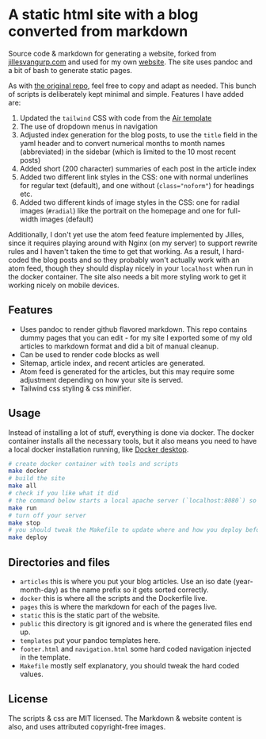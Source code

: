 # A static html site with a blog converted from markdown

Source code & markdown for generating a website, forked from [jillesvangurp.com](https://www.jillesvangurp.com) and used for my own [website](https://hiramring.com). The site uses pandoc and a bit of bash to generate static pages.

As with [the original repo](https://github.com/jillesvangurp/www.jillesvangurp.com), feel free to copy and adapt as needed. This bunch of scripts is deliberately kept minimal and simple. Features I have added are:

1. Updated the `tailwind` CSS with code from the [Air template](https://github.com/markdowncss/air)
2. The use of dropdown menus in navigation
3. Adjusted index generation for the blog posts, to use the `title` field in the yaml header and to convert numerical months to month names (abbreviated) in the sidebar (which is limited to the 10 most recent posts)
4. Added short (200 character) summaries of each post in the article index
5. Added two different link styles in the CSS: one with normal underlines for regular text (default), and one without (`class="noform"`) for headings etc.
6. Added two different kinds of image styles in the CSS: one for radial images (`#radial`) like the portrait on the homepage and one for full-width images (default)

Additionally, I don't yet use the atom feed feature implemented by Jilles, since it requires playing around with Nginx (on my server) to support rewrite rules and I haven't taken the time to get that working. As a result, I hard-coded the blog posts and so they probably won't actually work with an atom feed, though they should display nicely in your `localhost` when run in the docker container. The site also needs a bit more styling work to get it working nicely on mobile devices.

## Features

- Uses pandoc to render github flavored markdown. This repo contains dummy pages that you can edit - for my site I exported some of my old articles to markdown format and did a bit of manual cleanup.
- Can be used to render code blocks as well
- Sitemap, article index, and recent articles are generated.
- Atom feed is generated for the articles, but this may require some adjustment depending on how your site is served.
- Tailwind css styling & css minifier.

## Usage

Instead of installing a lot of stuff, everything is done via docker. The docker container installs all the necessary tools, but it also means you need to have a local docker installation running, like [Docker desktop](https://www.docker.com/products/docker-desktop/).

```bash
# create docker container with tools and scripts
make docker
# build the site
make all
# check if you like what it did
# the command below starts a local apache server (`localhost:8080`) so you can view the changes if you prefer
make run
# turn off your server
make stop
# you should tweak the Makefile to update where and how you deploy before you run this. Uses rsync.
make deploy
```

## Directories and files

- `articles` this is where you put your blog articles. Use an iso date (year-month-day) as the name prefix so it gets sorted correctly.
- `docker` this is where all the scripts and the Dockerfile live.
- `pages` this is where the markdown for each of the pages live.
- `static` this is the static part of the website.
- `public` this directory is git ignored and is where the generated files end up.
- `templates` put your pandoc templates here.
- `footer.html` and `navigation.html` some hard coded navigation injected in the template.
- `Makefile` mostly self explanatory, you should tweak the hard coded values.

## License

The scripts & css are MIT licensed. The Markdown & website content is also, and uses attributed copyright-free images.
